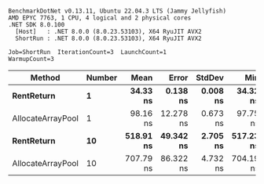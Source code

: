```

BenchmarkDotNet v0.13.11, Ubuntu 22.04.3 LTS (Jammy Jellyfish)
AMD EPYC 7763, 1 CPU, 4 logical and 2 physical cores
.NET SDK 8.0.100
  [Host]   : .NET 8.0.0 (8.0.23.53103), X64 RyuJIT AVX2
  ShortRun : .NET 8.0.0 (8.0.23.53103), X64 RyuJIT AVX2

Job=ShortRun  IterationCount=3  LaunchCount=1  
WarmupCount=3  

```
| Method            | Number | Mean      | Error     | StdDev   | Min       | Max       | Allocated |
|------------------ |------- |----------:|----------:|---------:|----------:|----------:|----------:|
| **RentReturn**        | **1**      |  **34.33 ns** |  **0.138 ns** | **0.008 ns** |  **34.32 ns** |  **34.33 ns** |         **-** |
| AllocateArrayPool | 1      |  98.16 ns | 12.278 ns | 0.673 ns |  97.75 ns |  98.94 ns |         - |
| **RentReturn**        | **10**     | **518.91 ns** | **49.342 ns** | **2.705 ns** | **517.23 ns** | **522.03 ns** |         **-** |
| AllocateArrayPool | 10     | 707.79 ns | 86.322 ns | 4.732 ns | 704.19 ns | 713.15 ns |         - |
